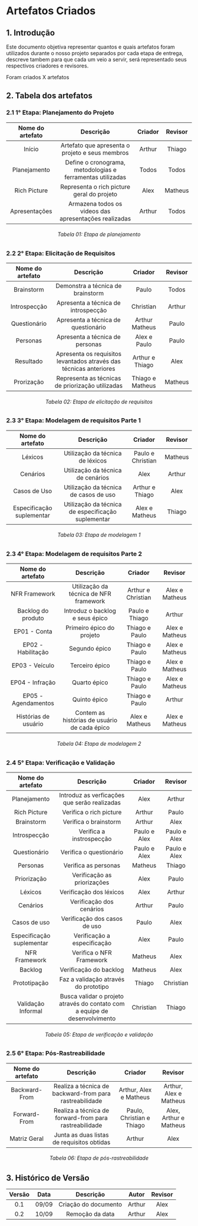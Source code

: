 # Artefatos Criados

## 1. Introdução

Este documento objetiva representar quantos e quais artefatos foram utilizados durante o nosso projeto separados por cada etapa de entrega, descreve tambem para que cada um veio a servir, será representado seus respectivos criadores e revisores.

Foram criados X artefatos

## 2. Tabela dos artefatos

### 2.1 1° Etapa: Planejamento do Projeto

| Nome do artefato | Descrição | Criador | Revisor |
|:----------------:|:---------:|:-------:|:-------:|
| Início | Artefato que apresenta o projeto e seus membros | Arthur | Thiago |
| Planejamento | Define o cronograma, metodologias e ferramentas utilizadas | Todos | Todos |
| Rich Picture | Representa o rich picture geral do projeto | Alex | Matheus |
| Apresentações | Armazena todos os videos das apresentações realizadas | Arthur | Todos |

<h6 align = "center">Tabela 01: Etapa de planejamento</h6>

### 2.2 2° Etapa: Elicitação de Requisitos

| Nome do artefato | Descrição | Criador | Revisor |
|:----------------:|:---------:|:-------:|:-------:|
| Brainstorm | Demonstra a técnica de brainstorm | Paulo | Todos |
| Introspecção | Apresenta a técnica de introspecção | Christian | Arthur |
| Questionário | Apresenta a técnica de questionário | Arthur Matheus | Paulo |
| Personas | Apresenta a técnica de personas | Alex e Paulo | Paulo |
| Resultado | Apresenta os requisitos levantados através das técnicas anteriores | Arthur e Thiago | Alex |
| Prorização | Representa as técnicas de priorização utilizadas | Thiago e Matheus | Matheus |

<h6 align = "center">Tabela 02: Etapa de elicitação de requisitos</h6>

### 2.3 3° Etapa: Modelagem de requisitos Parte 1

| Nome do artefato | Descrição | Criador | Revisor |
|:----------------:|:---------:|:-------:|:-------:|
| Léxicos | Utilização da técnica de léxicos | Paulo e Christian | Matheus |
| Cenários | Utilização da técnica de cenários | Alex | Arthur |
| Casos de Uso | Utilização da técnica de casos de uso | Arthur e Thiago | Alex |
| Especificação suplementar | Utilização da técnica de especificação suplementar | Alex e Matheus | Thiago |

<h6 align = "center">Tabela 03: Etapa de modelagem 1</h6>

### 2.3 4° Etapa: Modelagem de requisitos Parte 2

| Nome do artefato | Descrição | Criador | Revisor |
|:----------------:|:---------:|:-------:|:-------:|
| NFR Framework | Utilização da técnica de NFR framework | Arthur e Christian | Alex e Matheus |
| Backlog do produto | Introduz o backlog e seus épico | Paulo e Thiago | Arthur |
| EP01 - Conta | Primeiro épico do projeto | Thiago e Paulo | Alex e Matheus |
| EP02 - Habilitação | Segundo épico | Thiago e Paulo | Alex e Matheus |
| EP03 - Veículo | Terceiro épico | Thiago e Paulo | Alex e Matheus |
| EP04 - Infração | Quarto épico | Thiago e Paulo | Alex e Matheus |
| EP05 - Agendamentos | Quinto épico | Thiago e Paulo | Arthur |
| Histórias de usuário | Contem as histórias de usuário de cada épico | Alex e Matheus | Alex e Matheus |

<h6 align = "center">Tabela 04: Etapa de modelagem 2</h6>

### 2.4 5° Etapa: Verificação e Validação

| Nome do artefato | Descrição | Criador | Revisor |
|:----------------:|:---------:|:-------:|:-------:|
| Planejamento | Introduz as verficações que serão realizadas | Alex | Arthur |
| Rich Picture | Verifica o rich picture | Arthur | Paulo |
| Brainstorm | Verifica o brainstorm | Arthur | Alex |
| Introspecção | Verifica a instrospecção | Paulo e Alex | Paulo e Alex |
| Questionário | Verifica o questionário | Paulo e Alex | Paulo e Alex |
| Personas | Verifica as personas | Matheus | Thiago |
| Priorização | Verificação as priorizações | Alex | Paulo |
| Léxicos | Verificação dos léxicos | Alex | Arthur |
| Cenários | Verificação dos cenários | Arthur | Paulo |
| Casos de uso | Verificação dos casos de uso | Paulo | Alex |
| Especificação suplementar | Verificação a especificação | Alex | Paulo |
| NFR Framework | Verifica o NFR Framework | Matheus | Alex |
| Backlog | Verificação do backlog | Matheus | Alex |
| Prototipação | Faz a validação através do prototipo | Thiago | Christian |
| Validação Informal | Busca validar o projeto através do contato com a equipe de desenvolvimento | Christian | Thiago |

<h6 align = "center">Tabela 05: Etapa de verificação e validação</h6>

### 2.5 6° Etapa: Pós-Rastreabilidade

| Nome do artefato | Descrição | Criador | Revisor |
|:----------------:|:---------:|:-------:|:-------:|
| Backward-From | Realiza a técnica de backward-from para rastreabilidade | Arthur, Alex e Matheus | Arthur, Alex e Matheus |
| Forward-From | Realiza a técnica de forward-from para rastreabilidade | Paulo, Christian e Thiago | Alex, Arthur e Matheus |
| Matriz Geral | Junta as duas listas de requisitos obtidas | Arthur | Alex |

<h6 align = "center">Tabela 06: Etapa de pós-rastreabilidade</h6>

## 3. Histórico de Versão

| Versão | Data  |      Descrição       | Autor | Revisor |
|:------:|:-----:|:--------------------:|:-----:|:-------:|
|0.1 | 09/09 | Criação do documento | Arthur | Alex |
|0.2 | 10/09 | Remoção da data | Arthur | Alex |